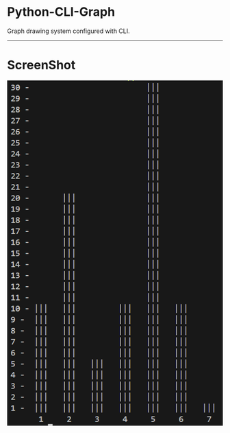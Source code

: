 # Python-CLI-Graph
Graph drawing system configured with CLI.
 
---

# ScreenShot

<img src="https://raw.githubusercontent.com/uift-688/Python-CLI-Graph/refs/heads/main/SS.png"></img>
